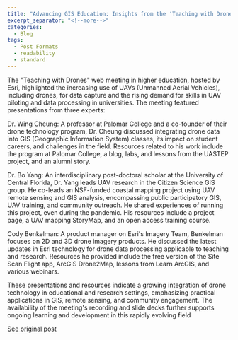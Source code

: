 ```yaml
---
title: "Advancing GIS Education: Insights from the 'Teaching with Drones' Webinar"
excerpt_separator: "<!--more-->"
categories:
  - Blog
tags:
  - Post Formats
  - readability
  - standard
---
```

The "Teaching with Drones" web meeting in higher education, hosted by Esri, highlighted the increasing use of UAVs (Unmanned Aerial Vehicles), including drones, for data capture and the rising demand for skills in UAV piloting and data processing in universities. The meeting featured presentations from three experts:

Dr. Wing Cheung: A professor at Palomar College and a co-founder of their drone technology program, Dr. Cheung discussed integrating drone data into GIS (Geographic Information System) classes, its impact on student careers, and challenges in the field. Resources related to his work include the program at Palomar College, a blog, labs, and lessons from the UASTEP project, and an alumni story.

Dr. Bo Yang: An interdisciplinary post-doctoral scholar at the University of Central Florida, Dr. Yang leads UAV research in the Citizen Science GIS group. He co-leads an NSF-funded coastal mapping project using UAV remote sensing and GIS analysis, encompassing public participatory GIS, UAV training, and community outreach. He shared experiences of running this project, even during the pandemic. His resources include a project page, a UAV mapping StoryMap, and an open access training course.

Cody Benkelman: A product manager on Esri's Imagery Team, Benkelman focuses on 2D and 3D drone imagery products. He discussed the latest updates in Esri technology for drone data processing applicable to teaching and research. Resources he provided include the free version of the Site Scan Flight app, ArcGIS Drone2Map, lessons from Learn ArcGIS, and various webinars.

These presentations and resources indicate a growing integration of drone technology in educational and research settings, emphasizing practical applications in GIS, remote sensing, and community engagement. The availability of the meeting's recording and slide decks further supports ongoing learning and development in this rapidly evolving field​

[See original post](https://community.esri.com/t5/education-blog/teaching-with-drones/ba-p/1038437)